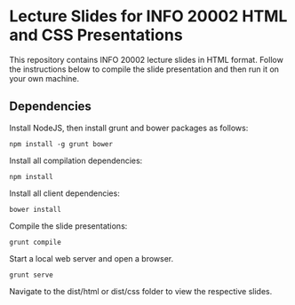 Lecture Slides for INFO 20002 HTML and CSS Presentations
========================================================

This repository contains INFO 20002 lecture slides in HTML format. Follow the
instructions below to compile the slide presentation and then run it on your
own machine.

Dependencies
------------

Install NodeJS, then install grunt and bower packages as follows:

    npm install -g grunt bower

Install all compilation dependencies:

    npm install
    
Install all client dependencies:

    bower install
    
Compile the slide presentations:

    grunt compile
    
Start a local web server and open a browser.

    grunt serve
    
Navigate to the dist/html or dist/css folder to view the respective slides.